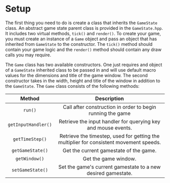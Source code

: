 # Setup
The first thing you need to do is create a class that inherits the `GameState` class. An abstract game state parent class is provided in the `GameState.hpp`. It includes two virtual methods, `tick()` and `render()`. To create your game, you must create an instance of a `Game` object and pass an object that has inherited from `GameState` to the constructor. The `tick()` method should contain your game logic and the `render()` method should contain any draw calls you may require.


The `Game` class has two available constructors. One just requires and object of a `GameState` inherited class to be passed in and will use default macro values for the dimensions and title of the game window. The second constructor takes in the width, height and title of the window in addition to the `GameState`. The `Game` class consists of the following methods:

| Method | Description |
| :----: | :---------: |
| `run()` | Call after construction in order to begin running the game |
| `getInputHandler()` | Retrieve the input handler for querying key and mouse events. |
| `getTimeStep()` | Retrieve the timestep, used for getting the multiplier for consistent movement speeds. |
| `getGameState()` | Get the current gamestate of the game. |
| `getWindow()` | Get the game window. |
| `setGameState()` | Set the game's current gamestate to a new desired gamestate. |
